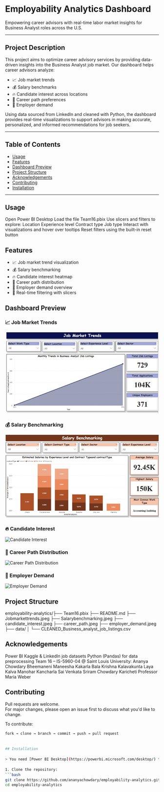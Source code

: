 # Employability Analytics Dashboard  
Empowering career advisors with real-time labor market insights for Business Analyst roles across the U.S.

---

## Project Description

This project aims to optimize career advisory services by providing data-driven insights into the Business Analyst job market. Our dashboard helps career advisors analyze:

- 📈 Job market trends  
- 💰 Salary benchmarks  
- 🔥 Candidate interest across locations  
- 🧭 Career path preferences  
- 🏢 Employer demand  

Using data sourced from LinkedIn and cleaned with Python, the dashboard provides real-time visualizations to support advisors in making accurate, personalized, and informed recommendations for job seekers.

---

## Table of Contents

- [Usage](#usage)
- [Features](#features)
- [Dashboard Preview](#dashboard-preview)
- [Project Structure](#project-structure)
- [Acknowledgements](#acknowledgements)
- [Contributing](#contributing)
- [Installation](#installation)
---

## Usage

Open Power BI Desktop
Load the file Team16.pbix
Use slicers and filters to explore:
Location
Experience level
Contract type
Job type
Interact with visualizations and hover over tooltips
Reset filters using the built-in reset button

## Features

- 📈 Job market trend visualization  
- 💰 Salary benchmarking  
- 🔥 Candidate interest heatmap  
- 🧭 Career path distribution  
- 🏢 Employer demand overview  
- 🎯 Real-time filtering with slicers


## Dashboard Preview

### 📈 Job Market Trends  
![Job Market Trends](Jobmarkettrends.jpeg)

### 💰 Salary Benchmarking  
![Salary Benchmarking](Salarybenchmarking.jpeg)

### 🔥 Candidate Interest  
![Candidate Interest](candidate_interest.jpeg)

### 🧭 Career Path Distribution  
![Career Path Distribution](career_path.jpeg)

### 🏢 Employer Demand  
![Employer Demand](employer_demand.jpeg)

## Project Structure

employability-analytics/├── Team16.pbix
                        ├── README.md 
                        ├── Jobmarkettrends.jpeg 
                        ├── Salarybenchmarking.jpeg 
                        ├── candidate_interest.jpeg 
                        ├── career_path.jpeg 
                        ├── employer_demand.jpeg 
                        ├── data/ 
                        │ └── CLEANED_Business_analyst_job_listings.csv

## Acknowledgements

Power BI
Kaggle & LinkedIn job datasets
Python (Pandas) for data preprocessing
Team 16 – IS-5960-04 @ Saint Louis University:
Ananya Chowdary Bheemaneni
Maneesha Kakarla
Bala Krishna Kalavakunta
Laya Kalva
Manohar Kancharla
Sai Venkata Sriram Chowdary Karicheti
Professor Maria Weber

## Contributing

Pull requests are welcome.  
For major changes, please open an issue first to discuss what you'd like to change.

To contribute:
```bash
fork → clone → branch → commit → push → pull request


## Installation

> You need [Power BI Desktop](https://powerbi.microsoft.com/desktop/) to open and interact with the dashboard.

1. Clone the repository:
```bash
git clone https://github.com/ananyachowdary/employability-analytics.git
cd employability-analytics



